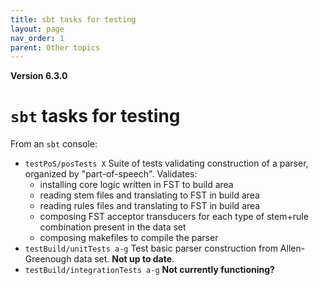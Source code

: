```yaml
---
title: sbt tasks for testing
layout: page
nav_order: 1
parent: Other topics
---
```



**Version 6.3.0**

# `sbt` tasks for testing

From an `sbt` console:


-   `testPoS/posTests X` Suite of tests validating construction of a parser, organized by "part-of-speech".  Validates:
    -   installing core logic written in FST to build area
    -   reading stem files and translating to  FST in build area
    -   reading rules files and translating to  FST in build area
    -   composing FST acceptor transducers for each type of stem+rule combination present in the data set
    -   composing makefiles to compile the parser
-   `testBuild/unitTests a-g` Test basic parser construction from Allen-Greenough data set.  **Not up to date**.
-   `testBuild/integrationTests a-g` **Not  currently functioning?**
